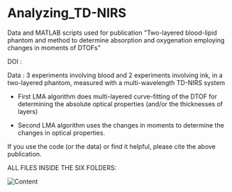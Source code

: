 # Analyzing_TD-NIRS
Data and MATLAB scripts used for publication "Two-layered blood-lipid phantom and method to determine absorption and oxygenation employing changes in moments of DTOFs"

DOI  : 

Data : 3 experiments involving blood and 2 experiments involving ink, in a two-layered phantom, measured with a multi-wavelength TD-NIRS system

- First LMA algorithm does multi-layered curve-fitting of the DTOF for determining the absolute optical properties (and/or the thicknesses of layers)

- Second LMA algorithm uses the changes in moments to determine the changes in optical properties.

If you use the code (or the data) or find it helpful, please cite the above publication. 





ALL FILES INSIDE THE SIX FOLDERS: 



![Content](https://github.com/asudakou/Analyzing_TD-NIRS/assets/133748951/02efeec1-e0a0-4874-a6dd-371ed26fb845)
